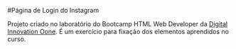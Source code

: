 #Página de Login do Instagram

Projeto criado no laboratório do Bootcamp HTML Web Developer da [Digital Innovation Oone](https://web.digitalinnovation.one).
É um exercício para fixação dos elementos aprendidos no curso.